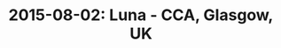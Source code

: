 ---
layout: show
title: '2015-08-02: Luna - CCA, Glasgow, UK'
name: 2015-08-02-luna-cca-glasgow-uk
artist-name: 'Luna'
show-venue: 'CCA, Glasgow, UK'
show-setlist: 
show-date: 2015-08-02
show-radio: 
show-lastfm: 
show-cancelled: 
performers: [
  "Dean Wareham - guitar/vocals",
  "Sean Eden - guitar/vocals",
  "Lee Wall - drums",
  "Britta Phillips - bass/vocals"
  ]
facebook-event-url: 
show-poster-url: 'http://media.fullofwishes.co.uk/02-luna/pictures/luna-promo-2015-a.jpg'
show-ticket-url: 'http://ccaglasgow.ticketsolve.com/shows/873530579/events?show_id=873530579'
show-venue-website: 'http://www.cca-glasgow.com/programme/5506b7778c50e6d36600001d'
show-additional: 'a:1:{i:0;s:10:"Radio show";}'
---